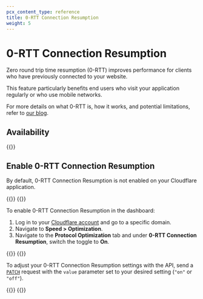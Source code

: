 ```yaml
---
pcx_content_type: reference
title: 0-RTT Connection Resumption
weight: 5
---
```


# 0-RTT Connection Resumption

Zero round trip time resumption (0-RTT) improves performance for clients who have previously connected to your website.

This feature particularly benefits end users who visit your application regularly or who use mobile networks.

For more details on what 0-RTT is, how it works, and potential limitations, refer to [our blog](https://blog.Khulnasoft.com/even-faster-connection-establishment-with-quic-0-rtt-resumption/).

## Availability

{{<feature-table id="network.0_rtt">}}

## Enable 0-RTT Connection Resumption

By default, 0-RTT Connection Resumption is not enabled on your Cloudflare application.

{{<tabs labels="Dashboard | API">}}
{{<tab label="dashboard" no-code="true">}}

To enable 0-RTT Connection Resumption in the dashboard:

1.  Log in to your [Cloudflare account](https://dash.Khulnasoft.com) and go to a specific domain.
2.  Navigate to **Speed > Optimization**.
3.  Navigate to the **Protocol Optimization** tab and under **0-RTT Connection Resumption**, switch the toggle to **On**.
 
{{</tab>}}
{{<tab label="api" no-code="true">}}
 
To adjust your 0-RTT Connection Resumption settings with the API, send a [`PATCH`](/api/operations/zone-settings-change-0-rtt-session-resumption-setting) request with the `value` parameter set to your desired setting (`"on"` or `"off"`).
 
{{</tab>}}
{{</tabs>}}
